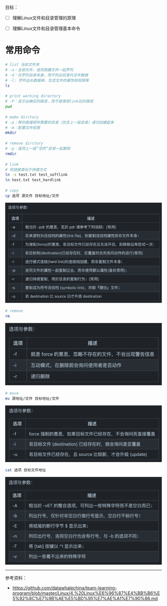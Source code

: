 目标：
- [ ] 理解Linux文件和目录管理的原理
- [ ] 理解Linux文件和目录管理基本命令


# 常用命令
```bash
# list 当前文件夹
# -a：全部文件，连同隐藏文件一起罗列
# -d：仅罗列目录本身，而不列出目录内文件数据
# -l: 罗列出长数据串，包含文件的属性和权限等
ls

# print working directory
# -P：显示出确实的路径，而不是使用link后的路径
pwd

# make dirctory
# -p：帮你直接把所需要的目录（包含上一级目录）递归创建起来
# -m：配置文件权限
mkdir

# remove dirctory
# -p：连同上一级“空的”目录一起删除
rmdir

# link
# 软链接类似于快捷方式
ln -s test.txt test_softlink
ln test.txt test_hardlink

# copy
cp 选项 源文件 目标地址/文件
```
![2021-06-22-8.06.04](./images/2021-06-22-8.06.04.png)

```bash
# remove
rm
```
![2021-06-22-8.08.05](./images/2021-06-22-8.08.05.png)

```bash
# move
mv 源地址/文件 目标地址/文件
```
![2021-06-22-8.08.50](./images/2021-06-22-8.08.50.png)

```bash
cat 选项 目标文件地址
```
![2021-06-22-8.10.43](./images/2021-06-22-8.10.43.png)



---
参考资料：
- https://github.com/datawhalechina/team-learning-program/blob/master/Linux/4.%20Linux%E6%96%87%E4%BB%B6%E5%92%8C%E7%9B%AE%E5%BD%95%E7%AE%A1%E7%90%86.md